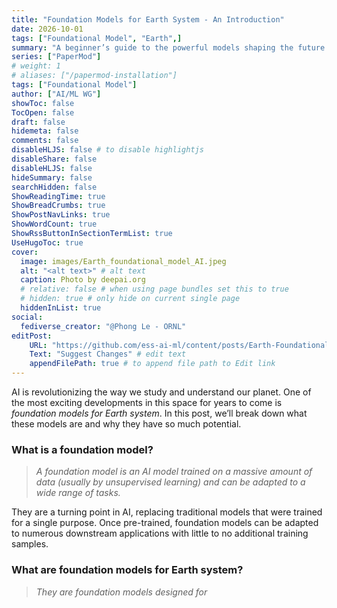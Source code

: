 ```yaml
---
title: "Foundation Models for Earth System - An Introduction"
date: 2026-10-01
tags: ["Foundational Model", "Earth",]
summary: "A beginner’s guide to the powerful models shaping the future of Earth science"
series: ["PaperMod"]
# weight: 1
# aliases: ["/papermod-installation"]
tags: ["Foundational Model"]
author: ["AI/ML WG"]
showToc: false
TocOpen: false
draft: false
hidemeta: false
comments: false
disableHLJS: false # to disable highlightjs
disableShare: false
disableHLJS: false
hideSummary: false
searchHidden: false
ShowReadingTime: true
ShowBreadCrumbs: true
ShowPostNavLinks: true
ShowWordCount: true
ShowRssButtonInSectionTermList: true
UseHugoToc: true
cover:
  image: images/Earth_foundational_model_AI.jpeg
  alt: "<alt text>" # alt text
  caption: Photo by deepai.org
  # relative: false # when using page bundles set this to true
  # hidden: true # only hide on current single page
  hiddenInList: true
social:
  fediverse_creator: "@Phong Le - ORNL"
editPost:
    URL: "https://github.com/ess-ai-ml/content/posts/Earth-Foundational-Models-part1/index.md"
    Text: "Suggest Changes" # edit text
    appendFilePath: true # to append file path to Edit link
---
```

AI is revolutionizing the way we study and understand our planet. One of the most exciting developments in this space for years to come is *foundation models for Earth system*. In this post, we’ll break down what these models are and why they have so much potential.

### What is a foundation model?
> *A foundation model is an AI model trained on a massive amount of data (usually by unsupervised learning) and can be adapted to a wide range of tasks.*

They are a turning point in AI, replacing traditional models that were trained for a single purpose. Once pre-trained, foundation models can be adapted to numerous downstream applications with little to no additional training samples.


### What are foundation models for Earth system?
> *They are foundation models designed for*
